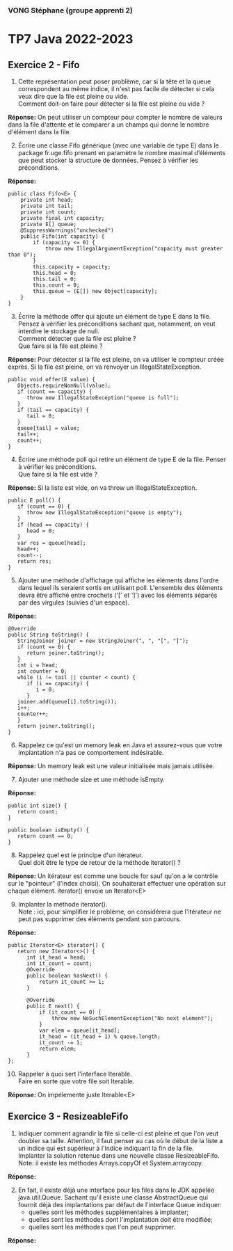 ### VONG Stéphane (groupe apprenti 2)
# TP7 Java 2022-2023
## Exercice 2 - Fifo

1. Cette représentation peut poser problème, car si la tête et la queue correspondent au même indice, il n'est pas facile de détecter si cela veux dire que la file est pleine ou vide.
   <br>Comment doit-on faire pour détecter si la file est pleine ou vide ?

<b>Réponse:</b>
On peut utiliser un compteur pour compter le nombre de valeurs dans la file d'attente et le comparer a un champs qui donne le nombre d'élément dans la file.

2. Écrire une classe Fifo générique (avec une variable de type E) dans le package fr.uge.fifo prenant en paramètre le nombre maximal d’éléments que peut stocker la structure de données. Pensez à vérifier les préconditions.

<b>Réponse:</b>
```
public class Fifo<E> {
    private int head;
    private int tail;
    private int count;
    private final int capacity;
    private E[] queue;
    @SuppressWarnings("unchecked")
    public Fifo(int capacity) {
        if (capacity <= 0) {
            throw new IllegalArgumentException("capacity must greater than 0");
        }
        this.capacity = capacity;
        this.head = 0;
        this.tail = 0;
        this.count = 0;
        this.queue = (E[]) new Object[capacity];
    }
}
```

3. Écrire la méthode offer qui ajoute un élément de type E dans la file. Pensez à vérifier les préconditions sachant que, notamment, on veut interdire le stockage de null.
   <br>Comment détecter que la file est pleine ?
   <br>Que faire si la file est pleine ?

<b>Réponse:</b>
Pour détecter si la file est pleine, on va utiliser le compteur créée exprès.
Si la file est pleine, on va renvoyer un IllegalStateException.
```
public void offer(E value) {
   Objects.requireNonNull(value);
   if (count == capacity) {
      throw new IllegalStateException("queue is full");
   }
   if (tail == capacity) {
      tail = 0;
   }
   queue[tail] = value;
   tail++;
   count++;
}
```

4. Écrire une méthode poll qui retire un élément de type E de la file. Penser à vérifier les préconditions.
   <br>Que faire si la file est vide ? 

<b>Réponse:</b>
Si la liste est vide, on va throw un IllegalStateException.
```
public E poll() {
   if (count == 0) {
      throw new IllegalStateException("queue is empty");
   }
   if (head == capacity) {
      head = 0;
   }
   var res = queue[head];
   head++;
   count--;
   return res;
}
```

5. Ajouter une méthode d'affichage qui affiche les éléments dans l'ordre dans lequel ils seraient sortis en utilisant poll. L'ensemble des éléments devra être affiché entre crochets ('[' et ']') avec les éléments séparés par des virgules (suivies d'un espace).

<b>Réponse:</b>
```
@Override
public String toString() {
   StringJoiner joiner = new StringJoiner(", ", "[", "]");
   if (count == 0) {
      return joiner.toString();
   }
   int i = head;
   int counter = 0;
   while (i != tail || counter < count) {
      if (i == capacity) {
         i = 0;
      }
   joiner.add(queue[i].toString());
   i++;
   counter++;
   }
   return joiner.toString();
}
```

6. Rappelez ce qu'est un memory leak en Java et assurez-vous que votre implantation n'a pas ce comportement indésirable.

<b>Réponse:</b>
Un memory leak est une valeur initialisée mais jamais utilisée.

7. Ajouter une méthode size et une méthode isEmpty.

<b>Réponse:</b>
```
public int size() {
   return count;
}

public boolean isEmpty() {
   return count == 0;
}
```

8. Rappelez quel est le principe d'un itérateur.
<br>Quel doit être le type de retour de la méthode iterator() ?

<b>Réponse:</b>
Un itérateur est comme une boucle for sauf qu'on a le contrôle sur le "pointeur" (l'index choisi). On souhaiterait effectuer une opération sur chaque élément.
iterator() envoie un Iterator\<E>

9. Implanter la méthode iterator().
   <br>Note : ici, pour simplifier le problème, on considérera que l'itérateur ne peut pas supprimer des éléments pendant son parcours.

<b>Réponse:</b>
```
public Iterator<E> iterator() {
   return new Iterator<>() {
      int it_head = head;
      int it_count = count;
      @Override
      public boolean hasNext() {
          return it_count >= 1;
      }
      
      @Override
      public E next() {
          if (it_count == 0) {
              throw new NoSuchElementException("No next element");
          }
          var elem = queue[it_head];
          it_head = (it_head + 1) % queue.length;
          it_count -= 1;
          return elem;
      }
};
```

10. Rappeler à quoi sert l'interface Iterable.
    <br>Faire en sorte que votre file soit Iterable.

<b>Réponse:</b>
On impélemente juste Iterable\<E>

## Exercice 3 - ResizeableFifo
1. Indiquer comment agrandir la file si celle-ci est pleine et que l'on veut doubler sa taille. Attention, il faut penser au cas où le début de la liste a un indice qui est supérieur à l'indice indiquant la fin de la file.
   <br>Implanter la solution retenue dans une nouvelle classe ResizeableFifo.
   <br>Note: il existe les méthodes Arrays.copyOf et System.arraycopy.

<b>Réponse:</b>


2. En fait, il existe déjà une interface pour les files dans le JDK appelée java.util.Queue.
   Sachant qu'il existe une classe AbstractQueue qui fournit déjà des implantations par défaut de l'interface Queue indiquer:
   - quelles sont les méthodes supplémentaires à implanter;
   - quelles sont les méthodes dont l'implantation doit être modifiée;
   - quelles sont les méthodes que l'on peut supprimer.

<b>Réponse:</b>

